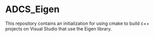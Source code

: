 # ADCS_Eigen
This repository contains an initialization for using cmake to build c++ projects on Visual Studio that use the Eigen library.

